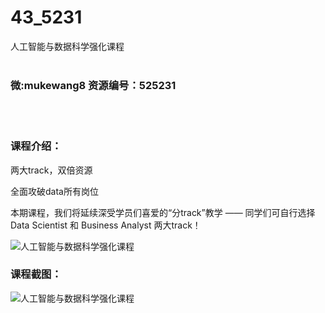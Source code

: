 # 43_5231
人工智能与数据科学强化课程
<br/></br>
<h3>微:mukewang8 资源编号：525231</h3>
<br/></br>
<h3>课程介绍：</h3>
<p>两大track，双倍资源</p>
<p>全面攻破data所有岗位</p>
<p>本期课程，我们将延续深受学员们喜爱的“分track”教学 —— 同学们可自行选择 Data Scientist 和 Business Analyst 两大track！</p>
<p><img src="https://www.ko996.com/wp-content/uploads/img/2019/06/2-42.png" alt="人工智能与数据科学强化课程"></p>
<h3>课程截图：</h3>
<p><img src="https://www.ko996.com/wp-content/uploads/img/2019/06/2-43.png" alt="人工智能与数据科学强化课程"></p>
